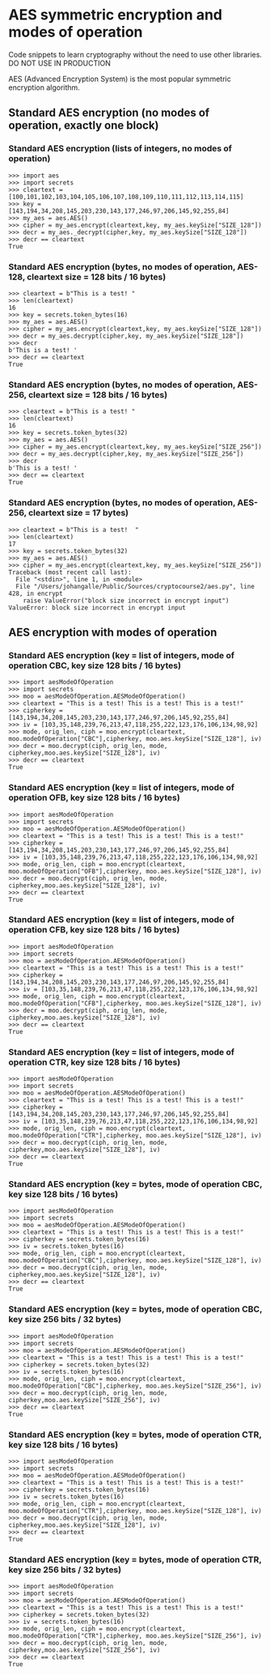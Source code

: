 # AES symmetric encryption and modes of operation
Code snippets to learn cryptography without the need to use other libraries. DO NOT USE IN PRODUCTION

AES (Advanced Encryption System) is the most popular symmetric encryption algorithm.

## Standard AES encryption (no modes of operation, exactly one block)
### Standard AES encryption (lists of integers, no modes of operation)
```
>>> import aes
>>> import secrets
>>> cleartext = [100,101,102,103,104,105,106,107,108,109,110,111,112,113,114,115]
>>> key = [143,194,34,208,145,203,230,143,177,246,97,206,145,92,255,84]
>>> my_aes = aes.AES()
>>> cipher = my_aes.encrypt(cleartext,key, my_aes.keySize["SIZE_128"])
>>> decr = my_aes._decrypt(cipher,key, my_aes.keySize["SIZE_128"])
>>> decr == cleartext
True
```
### Standard AES encryption (bytes, no modes of operation, AES-128, cleartext size = 128 bits / 16 bytes)
```
>>> cleartext = b"This is a test! "
>>> len(cleartext)
16
>>> key = secrets.token_bytes(16)
>>> my_aes = aes.AES()
>>> cipher = my_aes.encrypt(cleartext,key, my_aes.keySize["SIZE_128"])
>>> decr = my_aes.decrypt(cipher,key, my_aes.keySize["SIZE_128"])
>>> decr
b'This is a test! '
>>> decr == cleartext
True
```
### Standard AES encryption (bytes, no modes of operation, AES-256, cleartext size = 128 bits / 16 bytes)
```
>>> cleartext = b"This is a test! "
>>> len(cleartext)
16
>>> key = secrets.token_bytes(32)
>>> my_aes = aes.AES()
>>> cipher = my_aes.encrypt(cleartext,key, my_aes.keySize["SIZE_256"])
>>> decr = my_aes.decrypt(cipher,key, my_aes.keySize["SIZE_256"])
>>> decr
b'This is a test! '
>>> decr == cleartext
True
```
### Standard AES encryption (bytes, no modes of operation, AES-256, cleartext size = 17 bytes)
```
>>> cleartext = b"This is a test!  "
>>> len(cleartext)
17
>>> key = secrets.token_bytes(32)
>>> my_aes = aes.AES()
>>> cipher = my_aes.encrypt(cleartext,key, my_aes.keySize["SIZE_256"])
Traceback (most recent call last):
  File "<stdin>", line 1, in <module>
  File "/Users/johangalle/Public/Sources/cryptocourse2/aes.py", line 428, in encrypt
    raise ValueError("block size incorrect in encrypt input")
ValueError: block size incorrect in encrypt input
```
## AES encryption with modes of operation
### Standard AES encryption (key = list of integers, mode of operation CBC, key size 128 bits / 16 bytes)
```
>>> import aesModeOfOperation
>>> import secrets
>>> moo = aesModeOfOperation.AESModeOfOperation()
>>> cleartext = "This is a test! This is a test! This is a test!"
>>> cipherkey = [143,194,34,208,145,203,230,143,177,246,97,206,145,92,255,84]
>>> iv = [103,35,148,239,76,213,47,118,255,222,123,176,106,134,98,92]
>>> mode, orig_len, ciph = moo.encrypt(cleartext, moo.modeOfOperation["CBC"],cipherkey, moo.aes.keySize["SIZE_128"], iv)
>>> decr = moo.decrypt(ciph, orig_len, mode, cipherkey,moo.aes.keySize["SIZE_128"], iv)
>>> decr == cleartext
True
```
### Standard AES encryption (key = list of integers, mode of operation OFB, key size 128 bits / 16 bytes)
```
>>> import aesModeOfOperation
>>> import secrets
>>> moo = aesModeOfOperation.AESModeOfOperation()
>>> cleartext = "This is a test! This is a test! This is a test!"
>>> cipherkey = [143,194,34,208,145,203,230,143,177,246,97,206,145,92,255,84]
>>> iv = [103,35,148,239,76,213,47,118,255,222,123,176,106,134,98,92]
>>> mode, orig_len, ciph = moo.encrypt(cleartext, moo.modeOfOperation["OFB"],cipherkey, moo.aes.keySize["SIZE_128"], iv)
>>> decr = moo.decrypt(ciph, orig_len, mode, cipherkey,moo.aes.keySize["SIZE_128"], iv)
>>> decr == cleartext
True
```
### Standard AES encryption (key = list of integers, mode of operation CFB, key size 128 bits / 16 bytes)
```
>>> import aesModeOfOperation
>>> import secrets
>>> moo = aesModeOfOperation.AESModeOfOperation()
>>> cleartext = "This is a test! This is a test! This is a test!"
>>> cipherkey = [143,194,34,208,145,203,230,143,177,246,97,206,145,92,255,84]
>>> iv = [103,35,148,239,76,213,47,118,255,222,123,176,106,134,98,92]
>>> mode, orig_len, ciph = moo.encrypt(cleartext, moo.modeOfOperation["CFB"],cipherkey, moo.aes.keySize["SIZE_128"], iv)
>>> decr = moo.decrypt(ciph, orig_len, mode, cipherkey,moo.aes.keySize["SIZE_128"], iv)
>>> decr == cleartext
True
```
### Standard AES encryption (key = list of integers, mode of operation CTR, key size 128 bits / 16 bytes)
```
>>> import aesModeOfOperation
>>> import secrets
>>> moo = aesModeOfOperation.AESModeOfOperation()
>>> cleartext = "This is a test! This is a test! This is a test!"
>>> cipherkey = [143,194,34,208,145,203,230,143,177,246,97,206,145,92,255,84]
>>> iv = [103,35,148,239,76,213,47,118,255,222,123,176,106,134,98,92]
>>> mode, orig_len, ciph = moo.encrypt(cleartext, moo.modeOfOperation["CTR"],cipherkey, moo.aes.keySize["SIZE_128"], iv)
>>> decr = moo.decrypt(ciph, orig_len, mode, cipherkey,moo.aes.keySize["SIZE_128"], iv)
>>> decr == cleartext
True
```
### Standard AES encryption (key = bytes, mode of operation CBC, key size 128 bits / 16 bytes)
```
>>> import aesModeOfOperation
>>> import secrets
>>> moo = aesModeOfOperation.AESModeOfOperation()
>>> cleartext = "This is a test! This is a test! This is a test!"
>>> cipherkey = secrets.token_bytes(16)
>>> iv = secrets.token_bytes(16)
>>> mode, orig_len, ciph = moo.encrypt(cleartext, moo.modeOfOperation["CBC"],cipherkey, moo.aes.keySize["SIZE_128"], iv)
>>> decr = moo.decrypt(ciph, orig_len, mode, cipherkey,moo.aes.keySize["SIZE_128"], iv)
>>> decr == cleartext
True
```
### Standard AES encryption (key = bytes, mode of operation CBC, key size 256 bits / 32 bytes)
```
>>> import aesModeOfOperation
>>> import secrets
>>> moo = aesModeOfOperation.AESModeOfOperation()
>>> cleartext = "This is a test! This is a test! This is a test!"
>>> cipherkey = secrets.token_bytes(32)
>>> iv = secrets.token_bytes(16)
>>> mode, orig_len, ciph = moo.encrypt(cleartext, moo.modeOfOperation["CBC"],cipherkey, moo.aes.keySize["SIZE_256"], iv)
>>> decr = moo.decrypt(ciph, orig_len, mode, cipherkey,moo.aes.keySize["SIZE_256"], iv)
>>> decr == cleartext
True
```
### Standard AES encryption (key = bytes, mode of operation CTR, key size 128 bits / 16 bytes)
```
>>> import aesModeOfOperation
>>> import secrets
>>> moo = aesModeOfOperation.AESModeOfOperation()
>>> cleartext = "This is a test! This is a test! This is a test!"
>>> cipherkey = secrets.token_bytes(16)
>>> iv = secrets.token_bytes(16)
>>> mode, orig_len, ciph = moo.encrypt(cleartext, moo.modeOfOperation["CTR"],cipherkey, moo.aes.keySize["SIZE_128"], iv)
>>> decr = moo.decrypt(ciph, orig_len, mode, cipherkey,moo.aes.keySize["SIZE_128"], iv)
>>> decr == cleartext
True
```
### Standard AES encryption (key = bytes, mode of operation CTR, key size 256 bits / 32 bytes)
```
>>> import aesModeOfOperation
>>> import secrets
>>> moo = aesModeOfOperation.AESModeOfOperation()
>>> cleartext = "This is a test! This is a test! This is a test!"
>>> cipherkey = secrets.token_bytes(32)
>>> iv = secrets.token_bytes(16)
>>> mode, orig_len, ciph = moo.encrypt(cleartext, moo.modeOfOperation["CTR"],cipherkey, moo.aes.keySize["SIZE_256"], iv)
>>> decr = moo.decrypt(ciph, orig_len, mode, cipherkey,moo.aes.keySize["SIZE_256"], iv)
>>> decr == cleartext
True
```
